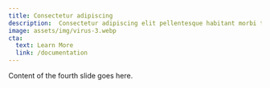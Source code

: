 ```yaml
---
title: Consectetur adipiscing
description:  Consectetur adipiscing elit pellentesque habitant morbi tristique senectus. Quis blandit turpis cursus in. Risus quis varius quam quisque id diam vel. Bibendum neque egestas congue quisque egestas diam in arcu cursus.
image: assets/img/virus-3.webp
cta:
  text: Learn More
  link: /documentation
---
```


Content of the fourth slide goes here.